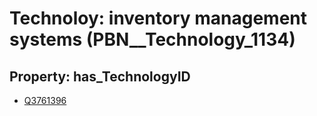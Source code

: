 # Technoloy: __inventory management systems__ (PBN__Technology_1134)

## Property: has_TechnologyID

* [Q3761396](Q3761396)


